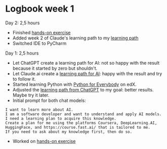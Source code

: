 # Logbook week 1

Day 2: 2,5 hours
- Finished [hands-on exercise](../docs/learnings/hands-on/week1/reading-files.py)
- Added week 2 of Claude's learning path to my [learning path](../docs/learning-path-by-claude.md)
- Switched IDE to PyCharm

Day 1: 2,5 hours
- Let ChatGPT create a learning path for AI: not so happy with the result because it started by zero but shouldn't.
- Let Claude.ai create a [learning path for AI](../docs/learning-path-by-claude.md): happy with the result and try to follow it.
- Started learning Python with [Python for Everybody](https://learning.edx.org/course/course-v1:MichiganX+py4e101x+2T2024/home) on edX.
- Adjusted the [learning path from ChatGPT](../docs/learning-path-by-chatgpt.md) to my goal: better results. Maybe try it later.
- Initial prompt for both chat models:
```text
I want to learn more about AI. 
I am a software developer and want to understand and apply AI models. 
I need a learning plan to acquire this knowledge. 
Create a plan for me using the platforms Coursera, DeepLearning.AI, 
HuggingFace, and https://course.fast.ai/ that is tailored to me. 
If you need to ask about my knowledge first, then do so.
```
- Worked on [hands-on exercise](../docs/learnings/hands-on/week1/reading-files.py)